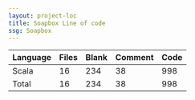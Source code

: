 ```yaml
---
layout: project-loc
title: Soapbox Line of code
ssg: Soapbox
---
```

<div class="table-responsive">
<table class="table">
<thead><tr>
<th>Language</th>
<th>Files</th>
<th>Blank</th>
<th>Comment</th>
<th>Code</th>
</tr></thead><tbody>
<tr><td>Scala</td><td> 16</td><td> 234</td><td> 38</td><td> 998</td></tr>
<tr><td>Total</td><td>16</td><td>234</td><td>38</td><td>998</td></tr>
</tbody></table></div>
